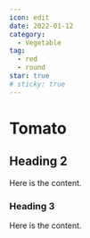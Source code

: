 ```yaml
---
icon: edit
date: 2022-01-12
category:
  - Vegetable
tag:
  - red
  - round
star: true
# sticky: true
---
```


# Tomato

## Heading 2

Here is the content.

### Heading 3

Here is the content.
